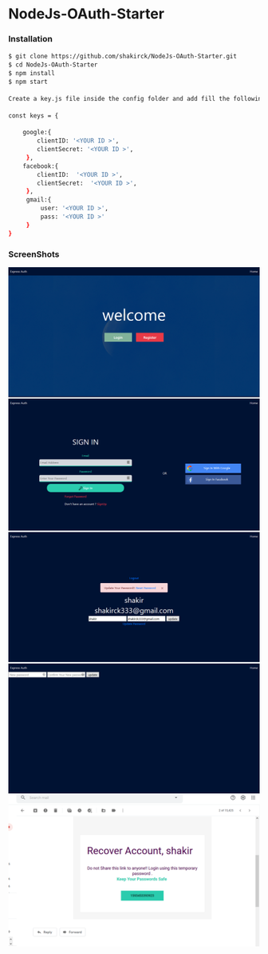 # NodeJs-OAuth-Starter


### Installation


```sh
$ git clone https://github.com/shakirck/NodeJs-OAuth-Starter.git
$ cd NodeJs-OAuth-Starter
$ npm install 
$ npm start

Create a key.js file inside the config folder and add fill the following fields

const keys = {

    google:{
        clientID: '<YOUR ID >',
        clientSecret: '<YOUR ID >',
     },
    facebook:{
        clientID:  '<YOUR ID >',
        clientSecret:  '<YOUR ID >',
     },
     gmail:{
         user: '<YOUR ID >',
         pass: '<YOUR ID >'
     }
}

```

### ScreenShots


![Screenshot](https://github.com/shakirck/NodeJs-OAuth-Starter/blob/master/assets/images/homepage.png)
![Screenshot](https://github.com/shakirck/NodeJs-OAuth-Starter/blob/master/assets/images/login.png)
![Screenshot](https://github.com/shakirck/NodeJs-OAuth-Starter/blob/master/assets/images/profile.png)
![Screenshot](https://github.com/shakirck/NodeJs-OAuth-Starter/blob/master/assets/images/reset%20password.png)
![Screenshot](https://github.com/shakirck/NodeJs-OAuth-Starter/blob/master/assets/images/gmail.png)
